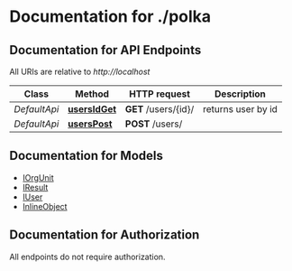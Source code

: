 # Documentation for ./polka

<a name="documentation-for-api-endpoints"></a>
## Documentation for API Endpoints

All URIs are relative to *http://localhost*

Class | Method | HTTP request | Description
------------ | ------------- | ------------- | -------------
*DefaultApi* | [**usersIdGet**](Apis/DefaultApi.md#usersidget) | **GET** /users/{id}/ |  returns user by id
*DefaultApi* | [**usersPost**](Apis/DefaultApi.md#userspost) | **POST** /users/ | 


<a name="documentation-for-models"></a>
## Documentation for Models

 - [IOrgUnit](.//Models/IOrgUnit.md)
 - [IResult](.//Models/IResult.md)
 - [IUser](.//Models/IUser.md)
 - [InlineObject](.//Models/InlineObject.md)


<a name="documentation-for-authorization"></a>
## Documentation for Authorization

All endpoints do not require authorization.
